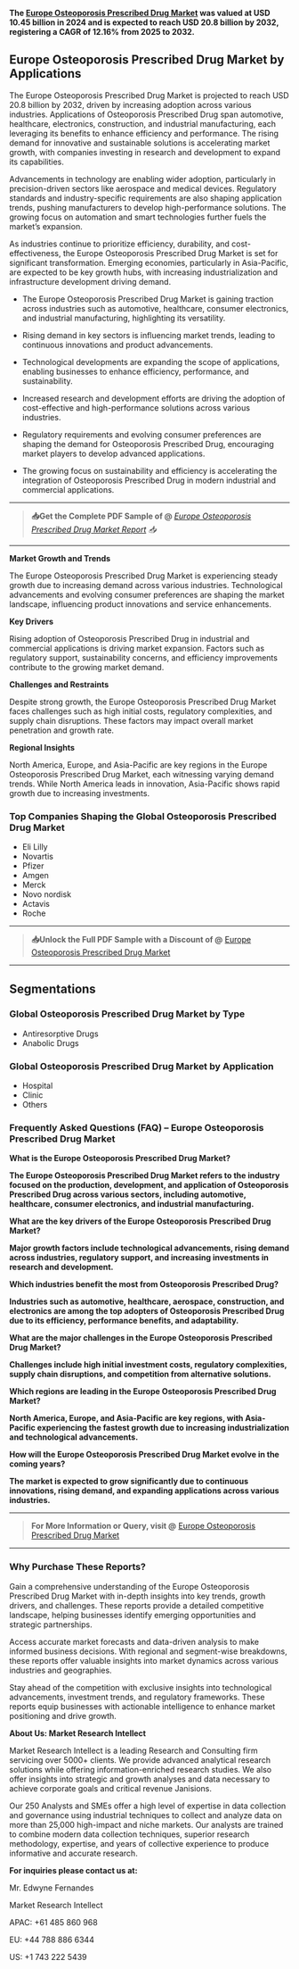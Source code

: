 <p><strong>The <a href="https://www.marketresearchintellect.com/download-sample/?rid=1067492&amp;utm_source=Pulse-April-Europe&amp;utm_medium=852">Europe Osteoporosis Prescribed Drug Market</a> was valued at USD 10.45 billion in 2024 and is expected to reach USD 20.8 billion by 2032, registering a CAGR of 12.16% from 2025 to 2032.</strong></p><h2>Europe Osteoporosis Prescribed Drug Market by Applications&nbsp;</h2><p><p>The Europe Osteoporosis Prescribed Drug Market is projected to reach USD 20.8 billion by 2032, driven by increasing adoption across various industries. Applications of Osteoporosis Prescribed Drug span automotive, healthcare, electronics, construction, and industrial manufacturing, each leveraging its benefits to enhance efficiency and performance. The rising demand for innovative and sustainable solutions is accelerating market growth, with companies investing in research and development to expand its capabilities.</p><p>Advancements in technology are enabling wider adoption, particularly in precision-driven sectors like aerospace and medical devices. Regulatory standards and industry-specific requirements are also shaping application trends, pushing manufacturers to develop high-performance solutions. The growing focus on automation and smart technologies further fuels the market&rsquo;s expansion.</p><p>As industries continue to prioritize efficiency, durability, and cost-effectiveness, the Europe Osteoporosis Prescribed Drug Market is set for significant transformation. Emerging economies, particularly in Asia-Pacific, are expected to be key growth hubs, with increasing industrialization and infrastructure development driving demand.</p></p><ul><li><p>The Europe Osteoporosis Prescribed Drug Market is gaining traction across industries such as automotive, healthcare, consumer electronics, and industrial manufacturing, highlighting its versatility.</p></li><li><p>Rising demand in key sectors is influencing market trends, leading to continuous innovations and product advancements.</p></li><li><p>Technological developments are expanding the scope of applications, enabling businesses to enhance efficiency, performance, and sustainability.</p></li><li><p>Increased research and development efforts are driving the adoption of cost-effective and high-performance solutions across various industries.</p></li><li><p>Regulatory requirements and evolving consumer preferences are shaping the demand for Osteoporosis Prescribed Drug, encouraging market players to develop advanced applications.</p></li><li><p>The growing focus on sustainability and efficiency is accelerating the integration of Osteoporosis Prescribed Drug in modern industrial and commercial applications.</p></li></ul><hr /><blockquote><p><strong><span class="font-[700]">📥Get the Complete PDF Sample of @ </span></strong><em><span class="font-[700]"><a href="https://www.marketresearchintellect.com/download-sample/?rid=1067492&amp;utm_source=Pulse-April-Europe&amp;utm_medium=852" target="_blank" data-tracking-control-name="article-ssr-frontend-pulse_little-text-block" data-tracking-will-navigate="" data-test-link="">Europe Osteoporosis Prescribed Drug Market Report</a>&nbsp;📥</span></em></p></blockquote><hr /><p class="" data-start="77" data-end="360"><strong data-start="77" data-end="105">Market Growth and Trends</strong></p><p class="" data-start="77" data-end="360">The Europe Osteoporosis Prescribed Drug Market is experiencing steady growth due to increasing demand across various industries. Technological advancements and evolving consumer preferences are shaping the market landscape, influencing product innovations and service enhancements.</p><p class="" data-start="362" data-end="606"><strong data-start="362" data-end="377">Key Drivers</strong></p><p class="" data-start="362" data-end="606">Rising adoption of Osteoporosis Prescribed Drug in industrial and commercial applications is driving market expansion. Factors such as regulatory support, sustainability concerns, and efficiency improvements contribute to the growing market demand.</p><p class="" data-start="608" data-end="849"><strong data-start="608" data-end="637">Challenges and Restraints</strong></p><p class="" data-start="608" data-end="849">Despite strong growth, the Europe Osteoporosis Prescribed Drug Market faces challenges such as high initial costs, regulatory complexities, and supply chain disruptions. These factors may impact overall market penetration and growth rate.</p><p class="" data-start="851" data-end="1095"><strong data-start="851" data-end="872">Regional Insights</strong></p><p class="" data-start="851" data-end="1095">North America, Europe, and Asia-Pacific are key regions in the Europe Osteoporosis Prescribed Drug Market, each witnessing varying demand trends. While North America leads in innovation, Asia-Pacific shows rapid growth due to increasing investments.</p><p><h3>Top Companies Shaping the Global Osteoporosis Prescribed Drug Market </h3><ul><li>Eli Lilly</li><li>Novartis</li><li>Pfizer</li><li>Amgen</li><li>Merck</li><li>Novo nordisk</li><li>Actavis</li><li>Roche</li></ul></p><hr /><blockquote><p><strong>📥Unlock the Full PDF Sample with a Discount of @</strong> <a href="https://www.marketresearchintellect.com/ask-for-discount/?rid=1067492&amp;utm_source=Pulse-April-Europe&amp;utm_medium=852">Europe Osteoporosis Prescribed Drug Market</a></p></blockquote><hr /><p><h2>Segmentations</h2><h3>Global Osteoporosis Prescribed Drug Market by Type</h3><ul><li>Antiresorptive Drugs</li><li>Anabolic Drugs</li></ul><h3>Global Osteoporosis Prescribed Drug Market by Application</h3><ul><li>Hospital</li><li>Clinic</li><li>Others</li></ul></p><h3><strong>Frequently Asked Questions (FAQ) &ndash; Europe Osteoporosis Prescribed Drug Market</strong></h3><p><strong>What is the Europe Osteoporosis Prescribed Drug Market?</strong></p><p><strong>The Europe Osteoporosis Prescribed Drug Market refers to the industry focused on the production, development, and application of Osteoporosis Prescribed Drug across various sectors, including automotive, healthcare, consumer electronics, and industrial manufacturing.</strong></p><p><strong>What are the key drivers of the Europe Osteoporosis Prescribed Drug Market?</strong></p><p><strong>Major growth factors include technological advancements, rising demand across industries, regulatory support, and increasing investments in research and development.</strong></p><p><strong>Which industries benefit the most from Osteoporosis Prescribed Drug?</strong></p><p><strong>Industries such as automotive, healthcare, aerospace, construction, and electronics are among the top adopters of Osteoporosis Prescribed Drug due to its efficiency, performance benefits, and adaptability.</strong></p><p><strong>What are the major challenges in the Europe Osteoporosis Prescribed Drug Market?</strong></p><p><strong>Challenges include high initial investment costs, regulatory complexities, supply chain disruptions, and competition from alternative solutions.</strong></p><p><strong>Which regions are leading in the Europe Osteoporosis Prescribed Drug Market?</strong></p><p><strong>North America, Europe, and Asia-Pacific are key regions, with Asia-Pacific experiencing the fastest growth due to increasing industrialization and technological advancements.</strong></p><p><strong>How will the Europe Osteoporosis Prescribed Drug Market evolve in the coming years?</strong></p><p><strong>The market is expected to grow significantly due to continuous innovations, rising demand, and expanding applications across various industries.</strong></p><hr /><blockquote><p><span class="font-[700]"><strong>For More Information or Query, visit&nbsp;@</strong>&nbsp;</span><span class="font-[700]"><a href="https://www.marketresearchintellect.com/product/osteoporosis-prescribed-drug-market/?utm_source=Linkedin&utm_medium=852" target="_blank" data-tracking-control-name="article-ssr-frontend-pulse_little-text-block" data-tracking-will-navigate="" data-test-link="">Europe Osteoporosis Prescribed Drug Market</a></span></p></blockquote><hr /><h3><strong data-start="0" data-end="31">Why Purchase These Reports?</strong></h3><p class="" data-start="35" data-end="297">Gain a comprehensive understanding of the Europe Osteoporosis Prescribed Drug Market with in-depth insights into key trends, growth drivers, and challenges. These reports provide a detailed competitive landscape, helping businesses identify emerging opportunities and strategic partnerships.</p><p class="" data-start="299" data-end="540">Access accurate market forecasts and data-driven analysis to make informed business decisions. With regional and segment-wise breakdowns, these reports offer valuable insights into market dynamics across various industries and geographies.</p><p class="" data-start="542" data-end="784">Stay ahead of the competition with exclusive insights into technological advancements, investment trends, and regulatory frameworks. These reports equip businesses with actionable intelligence to enhance market positioning and drive growth.</p><p><strong><span class="font-[700]">About Us: Market Research Intellect</span></strong></p><p><span class="">Market Research Intellect is a leading Research and Consulting firm servicing over 5000+ clients. We provide advanced analytical research solutions while offering information-enriched research studies.&nbsp;</span>We also offer insights into strategic and growth analyses and data necessary to achieve corporate goals and critical revenue Janisions.</p><p><span class="">Our 250 Analysts and SMEs offer a high level of expertise in data collection and governance using industrial techniques to collect and analyze data on more than 25,000 high-impact and niche markets. Our analysts are trained to combine modern data collection techniques, superior research methodology, expertise, and years of collective experience to produce informative and accurate research.</span></p><p><strong>For inquiries please contact us at:</strong></p><p>Mr. Edwyne Fernandes</p><p>Market Research Intellect</p><p>APAC: +61 485 860 968</p><p>EU: +44 788 886 6344</p><p>US: +1 743 222 5439</p>